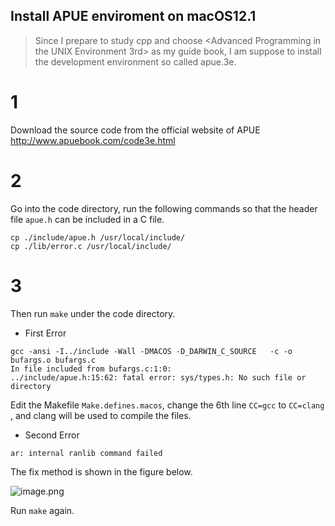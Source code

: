 ## Install APUE enviroment on macOS12.1

> Since I prepare to study cpp and choose &lt;Advanced Programming in the UNIX Environment 3rd&gt; as my guide book, I am suppose to install the development environment so called apue.3e.

# 1
Download the source code from the official website of APUE
http://www.apuebook.com/code3e.html


# 2
Go into the code directory, run the following commands so that the header file `apue.h` can be included in a C file.
```
cp ./include/apue.h /usr/local/include/
cp ./lib/error.c /usr/local/include/
```

# 3
Then run `make` under the code directory.

- First Error
```
gcc -ansi -I../include -Wall -DMACOS -D_DARWIN_C_SOURCE   -c -o bufargs.o bufargs.c
In file included from bufargs.c:1:0:
../include/apue.h:15:62: fatal error: sys/types.h: No such file or directory
```

  Edit the Makefile `Make.defines.macos`, change the 6th line `CC=gcc` to `CC=clang` , and clang will be used to compile the files.

- Second Error
```
ar: internal ranlib command failed
```
 The fix method is shown in the figure below.
  
  ![image.png](https://cdn.hashnode.com/res/hashnode/image/upload/v1643276284381/bqJW1o4dq.png)

Run `make` again.
